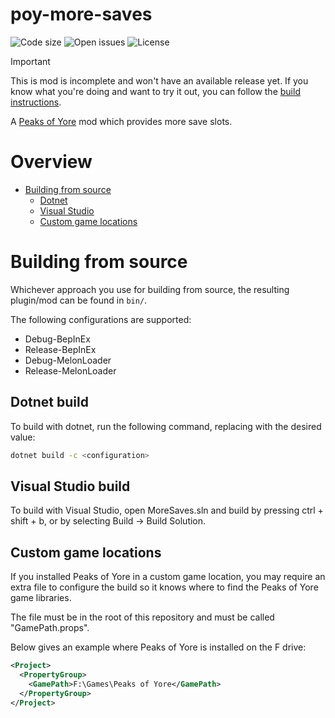 # poy-more-saves
![Code size](https://img.shields.io/github/languages/code-size/Kaden5480/poy-more-saves?color=5c85d6)
![Open issues](https://img.shields.io/github/issues/Kaden5480/poy-more-saves?color=d65c5c)
![License](https://img.shields.io/github/license/Kaden5480/poy-more-saves?color=a35cd6)

> [!IMPORTANT]
> This is mod is incomplete and won't have an available release yet.
> If you know what you're doing and want to try it out, you can follow the [build instructions](#building-from-source).

A
[Peaks of Yore](https://store.steampowered.com/app/2236070/)
mod which provides more save slots.

# Overview
- [Building from source](#building-from-source)
    - [Dotnet](#dotnet-build)
    - [Visual Studio](#visual-studio-build)
    - [Custom game locations](#custom-game-locations)

# Building from source
Whichever approach you use for building from source, the resulting
plugin/mod can be found in `bin/`.

The following configurations are supported:
- Debug-BepInEx
- Release-BepInEx
- Debug-MelonLoader
- Release-MelonLoader

## Dotnet build
To build with dotnet, run the following command, replacing
<configuration> with the desired value:
```sh
dotnet build -c <configuration>
```

## Visual Studio build
To build with Visual Studio, open MoreSaves.sln and build by pressing ctrl + shift + b,
or by selecting Build -> Build Solution.

## Custom game locations
If you installed Peaks of Yore in a custom game location, you may require
an extra file to configure the build so it knows where to find the Peaks of Yore game
libraries.

The file must be in the root of this repository and must be called "GamePath.props".

Below gives an example where Peaks of Yore is installed on the F drive:
```xml
<Project>
  <PropertyGroup>
    <GamePath>F:\Games\Peaks of Yore</GamePath>
  </PropertyGroup>
</Project>
```
